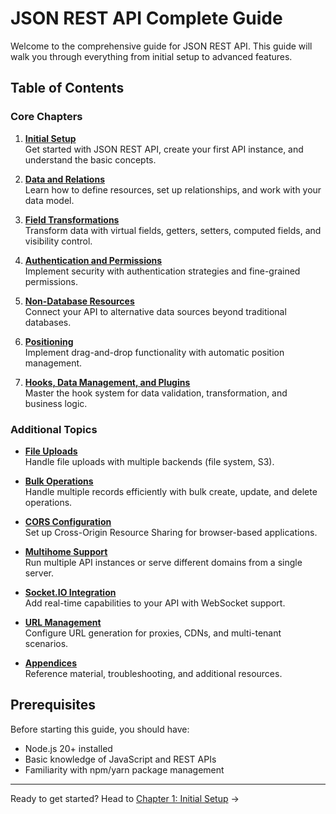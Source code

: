 # JSON REST API Complete Guide

Welcome to the comprehensive guide for JSON REST API. This guide will walk you through everything from initial setup to advanced features.

## Table of Contents

### Core Chapters

1. **[Initial Setup](GUIDE_1_Initial_Setup.md)**  
   Get started with JSON REST API, create your first API instance, and understand the basic concepts.

2. **[Data and Relations](GUIDE_2_Data_And_Relations.md)**  
   Learn how to define resources, set up relationships, and work with your data model.

3. **[Field Transformations](GUIDE_3_Field_Transformations.md)**  
   Transform data with virtual fields, getters, setters, computed fields, and visibility control.

4. **[Authentication and Permissions](GUIDE_4_Authentication_And_Permissions.md)**  
   Implement security with authentication strategies and fine-grained permissions.

5. **[Non-Database Resources](GUIDE_5_Non-Db_Resources.md)**  
   Connect your API to alternative data sources beyond traditional databases.

6. **[Positioning](GUIDE_6_Positioning.md)**  
   Implement drag-and-drop functionality with automatic position management.

7. **[Hooks, Data Management, and Plugins](GUIDE_7_Hooks_Data_Management_And_Plugins.md)**  
   Master the hook system for data validation, transformation, and business logic.


### Additional Topics

- **[File Uploads](GUIDE_X_File_Uploads.md)**  
  Handle file uploads with multiple backends (file system, S3).

- **[Bulk Operations](GUIDE_X_Bulk_Operations.md)**  
  Handle multiple records efficiently with bulk create, update, and delete operations.

- **[CORS Configuration](GUIDE_X_Cors.md)**  
  Set up Cross-Origin Resource Sharing for browser-based applications.

- **[Multihome Support](GUIDE_X_Multihome.md)**  
  Run multiple API instances or serve different domains from a single server.

- **[Socket.IO Integration](GUIDE_X_SocketIO.md)**  
  Add real-time capabilities to your API with WebSocket support.

- **[URL Management](GUIDE_X_URL_Management.md)**  
  Configure URL generation for proxies, CDNs, and multi-tenant scenarios.

- **[Appendices](GUIDE_Y_Appendices.md)**  
  Reference material, troubleshooting, and additional resources.

## Prerequisites

Before starting this guide, you should have:

- Node.js 20+ installed
- Basic knowledge of JavaScript and REST APIs
- Familiarity with npm/yarn package management

---

Ready to get started? Head to [Chapter 1: Initial Setup](GUIDE_1_Initial_Setup.md) →
